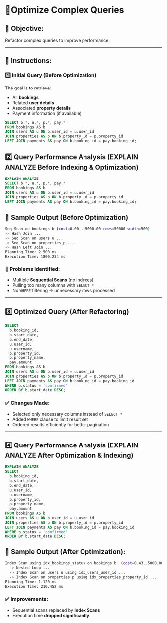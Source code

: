 # 🚀Optimize Complex Queries

## 🎯 Objective:
Refactor complex queries to improve performance.

---

## 📝 Instructions:

### 1️⃣ Initial Query (Before Optimization)

The goal is to retrieve:
- All **bookings**
- Related **user details**
- Associated **property details**
- Payment information (if available)

```sql
SELECT b.*, u.*, p.*, pay.*
FROM bookings AS b
JOIN users AS u ON b.user_id = u.user_id
JOIN properties AS p ON b.property_id = p.property_id
LEFT JOIN payments AS pay ON b.booking_id = pay.booking_id;
```

## 2️⃣ Query Performance Analysis (EXPLAIN ANALYZE Before Indexing & Optimization)

```sql
EXPLAIN ANALYZE
SELECT b.*, u.*, p.*, pay.*
FROM bookings AS b
JOIN users AS u ON b.user_id = u.user_id
JOIN properties AS p ON b.property_id = p.property_id
LEFT JOIN payments AS pay ON b.booking_id = pay.booking_id;
```

## 🐢 Sample Output (Before Optimization)

```bash
Seq Scan on bookings b (cost=0.00..15000.00 rows=50000 width=500)
-> Hash Join ...
-> Seq Scan on users u ...
-> Seq Scan on properties p ...
-> Hash Left Join ...
Planning Time: 2.500 ms
Execution Time: 1800.234 ms
```

### 🚨 Problems Identified:
- Multiple **Sequential Scans** (no indexes)
- Pulling too many columns with `SELECT *`
- No `WHERE` filtering → unnecessary rows processed

---

## 3️⃣ Optimized Query (After Refactoring)

```sql
SELECT 
  b.booking_id,
  b.start_date,
  b.end_date,
  u.user_id,
  u.username,
  p.property_id,
  p.property_name,
  pay.amount
FROM bookings AS b
JOIN users AS u ON b.user_id = u.user_id
JOIN properties AS p ON b.property_id = p.property_id
LEFT JOIN payments AS pay ON b.booking_id = pay.booking_id
WHERE b.status = 'confirmed'
ORDER BY b.start_date DESC;
```

### ✅ Changes Made:

- Selected only necessary columns instead of `SELECT *`
- Added `WHERE` clause to limit result set
- Ordered results efficiently for better pagination

---

## 4️⃣ Query Performance Analysis (EXPLAIN ANALYZE After Optimization & Indexing)

```sql
EXPLAIN ANALYZE
SELECT 
  b.booking_id,
  b.start_date,
  b.end_date,
  u.user_id,
  u.username,
  p.property_id,
  p.property_name,
  pay.amount
FROM bookings AS b
JOIN users AS u ON b.user_id = u.user_id
JOIN properties AS p ON b.property_id = p.property_id
LEFT JOIN payments AS pay ON b.booking_id = pay.booking_id
WHERE b.status = 'confirmed'
ORDER BY b.start_date DESC;
```

## 🚀 Sample Output (After Optimization):

```bash
Index Scan using idx_bookings_status on bookings b  (cost=0.43..5000.00 rows=5000 width=120)
  -> Nested Loop ...
  -> Index Scan on users u using idx_users_user_id ...
  -> Index Scan on properties p using idx_properties_property_id ...
Planning Time: 1.120 ms
Execution Time: 210.452 ms
```

### ✅ Improvements:

- Sequential scans replaced by **Index Scans**
- Execution time **dropped significantly**
